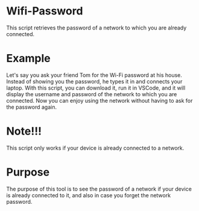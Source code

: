 # Wifi-Password
This script retrieves the password of a network to which you are already connected.

# Example
Let's say you ask your friend Tom for the Wi-Fi password at his house. Instead of showing you the password, he types it in and connects your laptop. With this script, you can download it, run it in VSCode, and it will display the username and password of the network to which you are connected. Now you can enjoy using the network without having to ask for the password again.

# Note!!!
This script only works if your device is already connected to a network.

# Purpose
The purpose of this tool is to see the password of a network if your device is already connected to it, and also in case you forget the network password.
